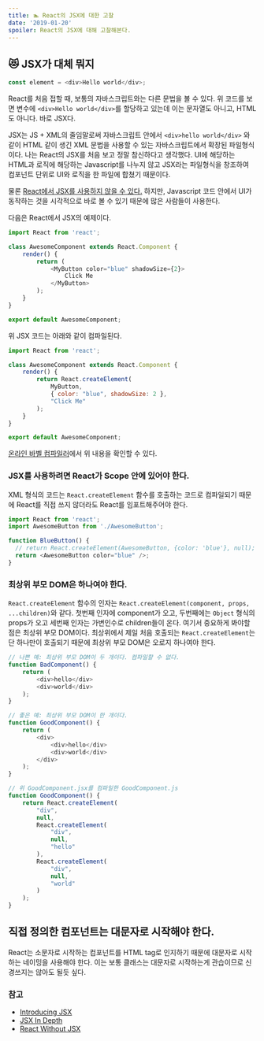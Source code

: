 ```yaml
---
title: 🏊 React의 JSX에 대한 고찰
date: '2019-01-20'
spoiler: React의 JSX에 대해 고찰해본다.
---
```


## 😻 JSX가 대체 뭐지

```javascript
const element = <div>Hello world</div>;
```

React를 처음 접할 때, 보통의 자바스크립트와는 다른 문법을 볼 수 있다. 위 코드를 보면 변수에 `<div>Hello world</div>`를 할당하고 있는데 이는 문자열도 아니고, HTML도 아니다. 바로 JSX다. 

JSX는 JS + XML의 줄임말로써 자바스크립트 안에서 `<div>hello world</div>` 와 같이 HTML 같이 생긴 XML 문법을 사용할 수 있는 자바스크립트에서 확장된 파일형식이다. 나는 React의 JSX를 처음 보고 정말 참신하다고 생각했다. UI에 해당하는 HTML과 로직에 해당하는 Javascript를 나누지 않고 JSX라는 파일형식을 창조하여 컴포넌트 단위로 UI와 로직을 한 파일에 합쳤기 때문이다.

물론 [React에서 JSX를 사용하지 않을 수 있다.](https://reactjs.org/docs/react-without-jsx.html) 하지만, Javascript 코드 안에서 UI가 동작하는 것을 시각적으로 바로 볼 수 있기 때문에 많은 사람들이 사용한다.

다음은 React에서 JSX의 예제이다.
```javascript
import React from 'react';

class AwesomeComponent extends React.Component {
    render() {
        return (
            <MyButton color="blue" shadowSize={2}>
                Click Me
            </MyButton>
        );
    }
}

export default AwesomeComponent;
```

위 JSX 코드는 아래와 같이 컴파일된다.

```javascript
import React from 'react';

class AwesomeComponent extends React.Component {
    render() {
        return React.createElement(
            MyButton,
            { color: "blue", shadowSize: 2 },
            "Click Me"
        );
    }
}

export default AwesomeComponent;
```

[온라인 바벨 컴파일러](https://babeljs.io/repl/#?presets=react&code_lz=GYVwdgxgLglg9mABACwKYBt1wBQEpEDeAUIogE6pQhlIA8AJjAG4B8AEhlogO5xnr0AhLQD0jVgG4iAXyJA)에서 위 내용을 확인할 수 있다.

### JSX를 사용하려면 React가 Scope 안에 있어야 한다.
XML 형식의 코드는 `React.createElement` 함수를 호출하는 코드로 컴파일되기 때문에 React를 직접 쓰지 않더라도 React를 임포트해주어야 한다.

```javascript
import React from 'react';
import AwesomeButton from './AwesomeButton';

function BlueButton() {
  // return React.createElement(AwesomeButton, {color: 'blue'}, null);
  return <AwesomeButton color="blue" />;
}
```

### 최상위 부모 DOM은 하나여야 한다.
`React.createElement` 함수의 인자는 `React.createElement(component, props, ...children)`와 같다. 첫번째 인자에 component가 오고, 두번째에는 `Object` 형식의 props가 오고 세번째 인자는 가변인수로 children들이 온다. 여기서 중요하게 봐야할 점은 최상위 부모 DOM이다. 최상위에서 제일 처음 호출되는 `React.createElement`는 단 하나만이 호출되기 때문에 최상위 부모 DOM은 오로지 하나여야 한다.

```javascript
// 나쁜 예: 최상위 부모 DOM이 두 개이다. 컴파일할 수 없다.
function BadComponent() {
    return (
        <div>hello</div>
        <div>world</div>
    );
}

// 좋은 예: 최상위 부모 DOM이 한 개이다.
function GoodComponent() {
    return (
        <div>
            <div>hello</div>
            <div>world</div>
        </div>
    );
}

// 위 GoodComponent.jsx를 컴파일한 GoodComponent.js
function GoodComponent() {
    return React.createElement(
        "div",
        null,
        React.createElement(
            "div",
            null,
            "hello"
        ),
        React.createElement(
            "div",
            null,
            "world"
        )
    );
}
```

## 직접 정의한 컴포넌트는 대문자로 시작해야 한다.

React는 소문자로 시작하는 컴포넌트를 HTML tag로 인지하기 때문에 대문자로 시작하는 네이밍을 사용해야 한다. 이는 보통 클래스는 대문자로 시작하는게 관습이므로 신경쓰지는 않아도 될듯 싶다.

### 참고

- [Introducing JSX](https://reactjs.org/docs/introducing-jsx.html)
- [JSX In Depth](https://reactjs.org/docs/jsx-in-depth.html)
- [React Without JSX](https://reactjs.org/docs/react-without-jsx.html)